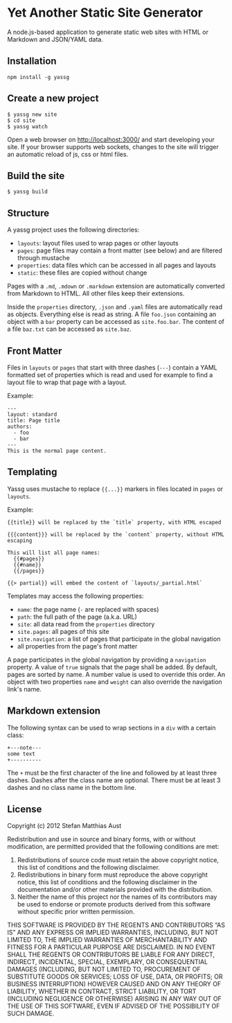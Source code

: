 Yet Another Static Site Generator
=================================

A node.js-based application to generate static web sites with HTML or Markdown and JSON/YAML data.

## Installation

    npm install -g yassg

## Create a new project

    $ yassg new site
    $ cd site
    $ yassg watch

Open a web browser on <http://localhost:3000/> and start developing your site. If your browser supports web sockets, changes to the site will trigger an automatic reload of js, css or html files.

## Build the site

    $ yassg build

## Structure

A yassg project uses the following directories:

* `layouts`: layout files used to wrap pages or other layouts
* `pages`: page files may contain a front matter (see below) and are filtered through mustache
* `properties`: data files which can be accessed in all pages and layouts
* `static`: these files are copied without change

Pages with a `.md`, `.mdown` or `.markdown` extension are automatically converted from Markdown to HTML. All other files keep their extensions.

Inside the `properties` directory, `.json` and `.yaml` files are automatically read as objects.
Everything else is read as string. A file `foo.json` containing an object with a `bar` property can be accessed as `site.foo.bar`. The content of a file `baz.txt` can be accessed as `site.baz`.

## Front Matter

Files in `layouts` or `pages` that start with three dashes (`---`) contain a YAML formatted set of properties which is read and used for example to find a layout file to wrap that page with a layout.

Example:

    ---
    layout: standard
    title: Page title
    authors:
      - foo
      - bar
    ---
    This is the normal page content.

## Templating

Yassg uses mustache to replace `{{...}}` markers in files located in `pages` or `layouts`.

Example:

    {{title}} will be replaced by the `title` property, with HTML escaped
    
    {{{content}}} will be replaced by the `content` property, without HTML escaping
    
    This will list all page names:
      {{#pages}}
      {{#name}}
      {{/pages}}
    
    {{> partial}} will embed the content of `layouts/_partial.html`

Templates may access the following properties:

* `name`: the page name (`-` are replaced with spaces)
* `path`: the full path of the page (a.k.a. URL)
* `site`: all data read from the `properties` directory
* `site.pages`: all pages of this site
* `site.navigation`: a list of pages that participate in the global navigation
* all properties from the page's front matter

A page participates in the global navigation by providing a `navigation` property. A value of `true` signals that the page shall be added. By default, pages are sorted by name. A number value is used to override this order. An object with two properties `name` and `weight` can also override the navigation link's name.

## Markdown extension

The following syntax can be used to wrap sections in a `div` with a certain class:

    +---note---
    some text
    +----------

The `+` must be the first character of the line and followed by at least three dashes. Dashes after the class name are optional. There must be at least 3 dashes and no class name in the bottom line.


## License

Copyright (c) 2012 Stefan Matthias Aust

Redistribution and use in source and binary forms, with or without modification, are permitted provided that the following conditions are met:

1. Redistributions of source code must retain the above copyright notice, this list of conditions and the following disclaimer.
2. Redistributions in binary form must reproduce the above copyright notice, this list of conditions and the following disclaimer in the documentation and/or other materials provided with the distribution.
3. Neither the name of this project nor the names of its contributors may be used to endorse or promote products derived from this software without specific prior written permission.

THIS SOFTWARE IS PROVIDED BY THE REGENTS AND CONTRIBUTORS “AS IS” AND ANY EXPRESS OR IMPLIED WARRANTIES, INCLUDING, BUT NOT LIMITED TO, THE IMPLIED WARRANTIES OF MERCHANTABILITY AND FITNESS FOR A PARTICULAR PURPOSE ARE DISCLAIMED. IN NO EVENT SHALL THE REGENTS OR CONTRIBUTORS BE LIABLE FOR ANY DIRECT, INDIRECT, INCIDENTAL, SPECIAL, EXEMPLARY, OR CONSEQUENTIAL DAMAGES (INCLUDING, BUT NOT LIMITED TO, PROCUREMENT OF SUBSTITUTE GOODS OR SERVICES; LOSS OF USE, DATA, OR PROFITS; OR BUSINESS INTERRUPTION) HOWEVER CAUSED AND ON ANY THEORY OF LIABILITY, WHETHER IN CONTRACT, STRICT LIABILITY, OR TORT (INCLUDING NEGLIGENCE OR OTHERWISE) ARISING IN ANY WAY OUT OF THE USE OF THIS SOFTWARE, EVEN IF ADVISED OF THE POSSIBILITY OF SUCH DAMAGE.
